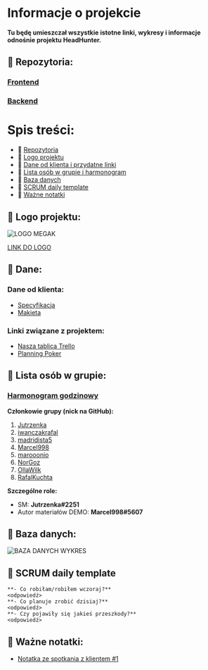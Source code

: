 # Informacje o projekcie
**Tu będę umieszczał wszystkie istotne linki, wykresy i informacje odnośnie projektu HeadHunter.**
## :cherries: Repozytoria:
### [Frontend](https://github.com/Jutrzenka/HeadHunterG11-FR)
### [Backend](https://github.com/Jutrzenka/HeadHunterG11-BE)

# Spis treści:
- :cherries: [Repozytoria](https://github.com/Jutrzenka/HeadhunterG11-Rozpiska/edit/main/README.md#cherries-repozytoria)
- :strawberry: [Logo projektu](https://github.com/Jutrzenka/HeadhunterG11-Rozpiska/edit/main/README.md#strawberry-logo-projektu)
- :banana: [Dane od klienta i przydatne linki](https://github.com/Jutrzenka/HeadhunterG11-Rozpiska/edit/main/README.md#banana-dane)
- :tangerine: [Lista osób w grupie i harmonogram](https://github.com/Jutrzenka/HeadhunterG11-Rozpiska/edit/main/README.md#tangerine-lista-os%C3%B3b-w-grupie)
- :peach: [Baza danych](https://github.com/Jutrzenka/HeadhunterG11-Rozpiska/edit/main/README.md#peach-baza-danych)
- :fish_cake: [SCRUM daily template](https://github.com/Jutrzenka/HeadhunterG11-Rozpiska/edit/main/README.md#fish_cake-scrum-daily-template)
- :egg: [Ważne notatki](https://github.com/Jutrzenka/HeadhunterG11-Rozpiska/edit/main/README.md#egg-wa%C5%BCne-notatki)


## :strawberry: Logo projektu:
![LOGO MEGAK](https://media.discordapp.net/attachments/998337171998113922/999379494810947644/400_609bb5e2d9a39.png)

[LINK DO LOGO](https://media.discordapp.net/attachments/998337171998113922/999379494810947644/400_609bb5e2d9a39.png)

## :banana: Dane:
### Dane od klienta:
- [Specyfikacja](https://docs.google.com/document/d/1j3iltSfaJXB8lVi5dwApL9UU0ze7A8kz9DBDChIVwfw/edit)
- [Makieta](https://xd.adobe.com/view/864faeb9-d762-4277-a5d1-5b7565dcf543-d31c)
### Linki związane z projektem:
- [Nasza tablica Trello](https://trello.com/b/fJ0v7K6u/mega-k-head-hunter)
- [Planning Poker](https://planningpokeronline.com/)

## :tangerine: Lista osób w grupie:
### [Harmonogram godzinowy](https://docs.google.com/spreadsheets/d/1P3q45U8Sn6ScgMWPRxp0AnmOyEpyUiCAE8NckNMZKGU/edit?usp=sharing)
**Członkowie grupy (nick na GitHub):**
1. [Jutrzenka](https://github.com/Jutrzenka)
2. [iwanczakrafal](https://github.com/iwanczakrafal)
3. [madridista5](https://github.com/madridista5)
4. [Marcel998](https://github.com/Marcel998)
5. [marooonio](https://github.com/marooonio)
6. [NorGoz](https://github.com/NorGoz)
7. [OllaWilk](https://github.com/OllaWilk)
8. [RafalKuchta](https://github.com/RafalKuchta)

**Szczególne role:**
- SM: **Jutrzenka#2251**
- Autor materiałów DEMO: **Marcel998#5607**

## :peach: Baza danych:
![BAZA DANYCH WYKRES](https://user-images.githubusercontent.com/93550588/180282358-76fd9627-83c7-4938-ae62-85926376089b.png)

## :fish_cake: SCRUM daily template
```
**- Co robiłam/robiłem wczoraj?**
<odpowiedź>
**- Co planuje zrobić dzisiaj?**
<odpowiedź>
**- Czy pojawiły się jakieś przeszkody?**
<odpowiedź>
```

## :egg: Ważne notatki:
- [Notatka ze spotkania z klientem #1](https://github.com/Jutrzenka/HeadhunterG11-Rozpiska/blob/main/SpotkanieZKlientem1.md#notatka-ze-spotkania-z-klientem)
